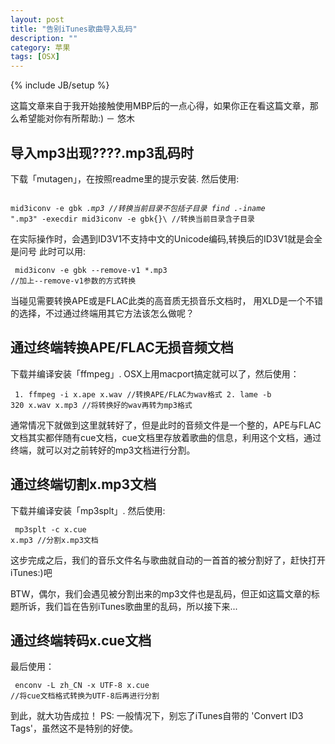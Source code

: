 ```yaml
---
layout: post
title: "告别iTunes歌曲导入乱码"
description: ""
category: 苹果
tags: [OSX]
---
```

{% include JB/setup %}

这篇文章来自于我开始接触使用MBP后的一点心得，如果你正在看这篇文章，那么希望能对你有所帮助:)  － 悠木

## 导入mp3出现????.mp3乱码时

下载「mutagen」，在按照readme里的提示安装.
然后使用:
        <pre><code>
        mid3iconv -e gbk *.mp3 //转换当前目录不包括子目录
        find .-iname "*.mp3" -execdir mid3iconv -e gbk{}\ //转换当前目录含子目录
        </code></pre>
在实际操作时，会遇到ID3V1不支持中文的Unicode编码,转换后的ID3V1就是会全是问号
此时可以用:
        <pre><code>
        mid3iconv -e gbk --remove-v1 *.mp3 //加上--remove-v1参数的方式转换
        </code></pre>
       
当碰见需要转换APE或是FLAC此类的高音质无损音乐文档时， 用XLD是一个不错的选择，不过通过终端用其它方法该怎么做呢？

## 通过终端转换APE/FLAC无损音频文档

下载并编译安装「ffmpeg」.
OSX上用macport搞定就可以了，然后使用：
        <pre><code>
         1. ffmpeg -i  x.ape x.wav //转换APE/FLAC为wav格式
		 2. lame -b 320  x.wav x.mp3 //将转换好的wav再转为mp3格式
        </code></pre>

通常情况下就做到这里就转好了，但是此时的音频文件是一个整的，APE与FLAC文档其实都伴随有cue文档，cue文档里存放着歌曲的信息，利用这个文档，通过终端，就可以对之前转好的mp3文档进行分割。

## 通过终端切割x.mp3文档
下载并编译安装「mp3splt」.
然后使用:
       <pre><code>
         mp3splt  -c x.cue x.mp3 //分割x.mp3文档
       </code></pre>

这步完成之后，我们的音乐文件名与歌曲就自动的一首首的被分割好了，赶快打开iTunes:)吧

BTW，偶尔，我们会遇见被分割出来的mp3文件也是乱码，但正如这篇文章的标题所诉，我们旨在告别iTunes歌曲里的乱码，所以接下来...

## 通过终端转码x.cue文档
最后使用：
       <pre><code>
       enconv -L zh_CN -x UTF-8 x.cue //将cue文档格式转换为UTF-8后再进行分割
       </code></pre>

到此，就大功告成拉！
PS: 一般情况下，别忘了iTunes自带的 'Convert ID3 Tags'，虽然这不是特别的好使。